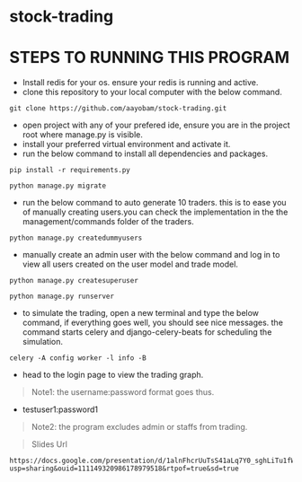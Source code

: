 # stock-trading
# STEPS TO RUNNING THIS PROGRAM
- Install redis for your os. ensure your redis is running and active.
- clone this repository to your local computer with the below command.
```
git clone https://github.com/aayobam/stock-trading.git
```
- open project with any of your prefered ide, ensure you are in the project root where manage.py is visible.
- install your preferred virtual environment and activate it.
- run the below command to install all dependencies and packages.
```
pip install -r requirements.py
```
```
python manage.py migrate
```
- run the below command to auto generate 10 traders. this is to ease you of manually creating users.you can check the implementation in the the management/commands folder of the traders.
```
python manage.py createdummyusers
```
- manually create an admin user with the below command and log in to view all users created on the user model and trade model.
```
python manage.py createsuperuser
```
```
python manage.py runserver
```
- to simulate the trading, open a new terminal and type the below command, if everything goes well, you should see nice messages. the command starts celery and django-celery-beats for scheduling the simulation.
```
celery -A config worker -l info -B
```
- head to the login page to view the trading graph.
> Note1: the username:password format goes thus.
- testuser1:password1
> Note2: the program excludes admin or staffs from trading.

> Slides Url
```
https://docs.google.com/presentation/d/1alnFhcrUuTsS41aLq7Y0_sghLiTu1fWy/edit?usp=sharing&ouid=111149320986178979518&rtpof=true&sd=true
```